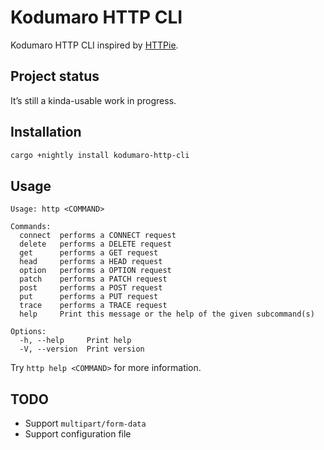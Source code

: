 # Kodumaro HTTP CLI

Kodumaro HTTP CLI inspired by [HTTPie][].

## Project status

It’s still a kinda-usable work in progress.


## Installation

```sh
cargo +nightly install kodumaro-http-cli
```


## Usage

```
Usage: http <COMMAND>

Commands:
  connect  performs a CONNECT request
  delete   performs a DELETE request
  get      performs a GET request
  head     performs a HEAD request
  option   performs a OPTION request
  patch    performs a PATCH request
  post     performs a POST request
  put      performs a PUT request
  trace    performs a TRACE request
  help     Print this message or the help of the given subcommand(s)

Options:
  -h, --help     Print help
  -V, --version  Print version
```

Try `http help <COMMAND>` for more information.


## TODO

- Support `multipart/form-data`
- Support configuration file


[HTTPie]:  https://httpie.io/
